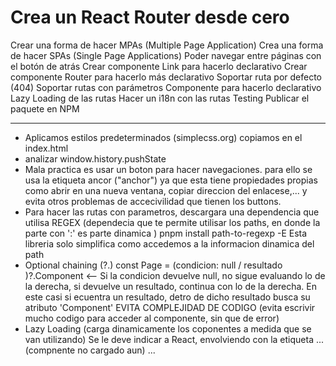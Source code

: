 # Crea un React Router desde cero

 Crear una forma de hacer MPAs (Multiple Page Application)
 Crea una forma de hacer SPAs (Single Page Applications)
 Poder navegar entre páginas con el botón de atrás
 Crear componente Link para hacerlo declarativo
 Crear componente Router para hacerlo más declarativo
 Soportar ruta por defecto (404)
 Soportar rutas con parámetros
 Componente para hacerlo declarativo
 Lazy Loading de las rutas
 Hacer un i18n con las rutas
 Testing
 Publicar el paquete en NPM

 ------------------------------------------------------------------

- Aplicamos estilos predeterminados (simplecss.org)
    copiamos <link rel="stylesheet" href="https://cdn.simplecss.org/simple.min.css"> en el index.html
- analizar  window.history.pushState
- Mala practica es usar un boton para hacer navegaciones. para ello se usa la etiqueta ancor (<a>"anchor"<a/>) ya que esta tiene propiedades propias como abrir en una nueva ventana, copiar direccion del enlacese,... y evita otros problemas de accecivilidad que tienen los buttons.
- Para hacer las rutas con parametros, descargara una dependencia que utilisa REGEX (dependecia que te permite utilisar los paths, en donde la parte con ':' es parte dinamica )
    pnpm install path-to-regexp -E
    Esta libreria solo simplifica como accedemos a la informacion dinamica del path
- Optional chaining (?.)
    const Page = (condicion: null / resultado )?.Component <-- Si la condicion devuelve null, no sigue evaluando lo de la derecha, si devuelve un resultado, continua con lo de la derecha. En este casi si ecuentra un resultado, detro de dicho resultado busca su atributo 'Component'
    EVITA COMPLEJIDAD DE CODIGO (evita escrivir mucho codigo para acceder al componente, sin que de error)
- Lazy Loading (carga dinamicamente los coponentes a medida que se van utilizando)
    Se le deve indicar a React, envolviendo con la etiqueta <Suspense> ... (compnente no cargado aun) ... </Suspense>
